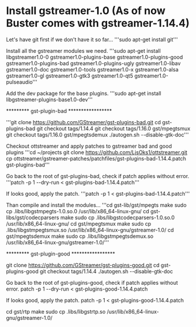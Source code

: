 

# Install gstreamer-1.0 (As of now Buster comes with gstreamer-1.14.4)

Let's have git first if we don't have it so far...
'''sudo apt-get install git'''

Install all the gstreamer modules we need.
'''sudo apt-get install libgstreamer1.0-0 gstreamer1.0-plugins-base gstreamer1.0-plugins-good gstreamer1.0-plugins-bad gstreamer1.0-plugins-ugly gstreamer1.0-libav gstreamer1.0-doc gstreamer1.0-tools gstreamer1.0-x gstreamer1.0-alsa gstreamer1.0-gl gstreamer1.0-gtk3 gstreamer1.0-qt5 gstreamer1.0-pulseaudio'''

Add the dev package for the base plugins.
'''sudo apt-get install libgstreamer-plugins-base1.0-dev'''

********* gst-plugin-bad *****************

'''git clone https://github.com/GStreamer/gst-plugins-bad.git
cd gst-plugins-bad
git checkout tags/1.14.4
git checkout tags/1.16.0 gst/mpegtsmux
git checkout tags/1.16.0 gst/mpegtsdemux
./autogen.sh --disable-gtk-doc'''

Checkout ottstreamer and apply patches to gstreamer bad and good plugins
'''cd ~/projects
git clone https://github.com/LjsOks1/ottstreamer.git
cp ottstreamer/gstreamer-patches/patchfiles/gst-plugins-bad-1.14.4.patch gst-plugins-bad'''

Go back to the root of gst-plugins-bad, check if patch applies without error.
'''patch -p 1 --dry-run < gst-plugins-bad-1.14.4.patch'''

If looks good, apply the patch.
'''patch -p 1 < gst-plugins-bad-1.14.4.patch'''

Than compile and install the modules...
'''cd gst-lib/gst/mpegts
make
sudo cp .libs/libgstmpegts-1.0.so.0 /usr/lib/x86_64-linux-gnu/
cd gst-libs/gst/codecparsers
make
sudo cp .libs/libgstcodecparsers-1.0.so.0 /usr/lib/x86_64-linux-gnu/
cd gst/mpegtsmux
make
sudo cp .libs/libgstmpegtsmux.so /usr/lib/x86_64-linux-gnu/gstreamer-1.0/
cd gst/mpegtsdemux
make
 sudo cp .libs/libgstmpegtsdemux.so /usr/lib/x86_64-linux-gnu/gstreamer-1.0/'''

 ********* gst-plugin-good *****************

 git clone https://github.com/GStreamer/gst-plugins-good.git
 cd gst-plugins-good
 git checkout tags/1.14.4
 ./autogen.sh --disable-gtk-doc

 Go back to the root of gst-plugins-good, check if patch applies without error.
 patch -p 1 --dry-run < gst-plugins-good-1.14.4.patch

 If looks good, apply the patch.
 patch -p 1 < gst-plugins-good-1.14.4.patch

 cd gst/rtp
 make
 sudo cp .libs/libgstrtp.so /usr/lib/x86_64-linux-gnu/gstreamer-1.0/
